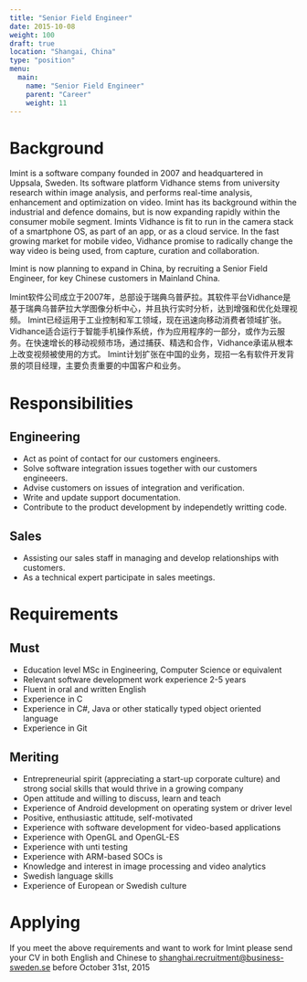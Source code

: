 ```yaml
---
title: "Senior Field Engineer"
date: 2015-10-08
weight: 100
draft: true
location: "Shangai, China"
type: "position"
menu:
  main:
    name: "Senior Field Engineer"
    parent: "Career"
    weight: 11
---
```

# Background

Imint is a software company founded in 2007 and headquartered in Uppsala, Sweden. Its software platform Vidhance stems from university research within image analysis, and performs real-time analysis, enhancement and optimization on video. Imint has its background within the industrial and defence domains, but is now expanding rapidly within the consumer mobile segment. Imints Vidhance is fit to run in the camera stack of a smartphone OS, as part of an app, or as a cloud service. In the fast growing market for mobile video, Vidhance promise to radically change the way video is being used, from capture, curation and collaboration.

Imint is now planning to expand in China, by recruiting a Senior Field Engineer, for key Chinese customers in Mainland China.

Imint软件公司成立于2007年，总部设于瑞典乌普萨拉。其软件平台Vidhance是基于瑞典乌普萨拉大学图像分析中心，并且执行实时分析，达到增强和优化处理视频。 Imint已经运用于工业控制和军工领域，现在迅速向移动消费者领域扩张。 Vidhance适合运行于智能手机操作系统，作为应用程序的一部分，或作为云服务。在快速增长的移动视频市场，通过捕获、精选和合作，Vidhance承诺从根本上改变视频被使用的方式。
Imint计划扩张在中国的业务，现招一名有软件开发背景的项目经理，主要负责重要的中国客户和业务。

# Responsibilities
## Engineering
* Act as point of contact for our customers engineers.
* Solve software integration issues together with our customers engineeers.
* Advise customers on issues of integration and verification.
* Write and update support documentation.
* Contribute to the product development by independetly writting code.

## Sales
* Assisting our sales staff in managing and develop relationships with customers.
* As a technical expert participate in sales meetings.

# Requirements
## Must
* Education level MSc in Engineering, Computer Science or equivalent
* Relevant software development work experience 2-5 years
* Fluent in oral and written English
* Experience in C
* Experience in C#, Java or other statically typed object oriented language
* Experience in Git

## Meriting
* Entrepreneurial spirit (appreciating a start-up corporate culture) and strong social skills that would thrive in a growing company
* Open attitude and willing to discuss, learn and teach
* Experience of Android development on operating system or driver level
* Positive, enthusiastic attitude, self-motivated
* Experience with software development for video-based applications
* Experience with OpenGL and OpenGL-ES
* Experience with unti testing
* Experience with ARM-based SOCs is
* Knowledge and interest in image processing and video analytics
* Swedish language skills
* Experience of European or Swedish culture

# Applying
If you meet the above requirements and want to work for Imint please send your CV in both English and Chinese to shanghai.recruitment@business-sweden.se before October 31st, 2015
